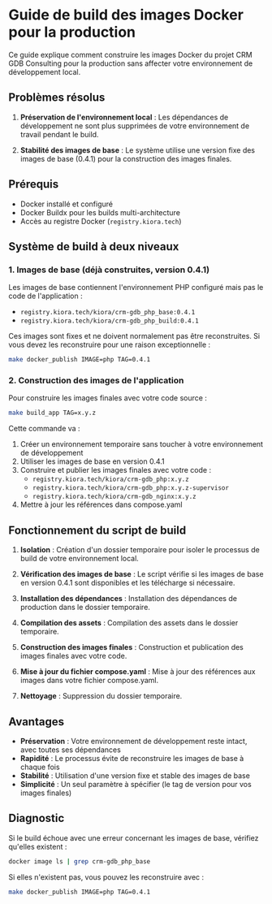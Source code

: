 # Guide de build des images Docker pour la production

Ce guide explique comment construire les images Docker du projet CRM GDB Consulting pour la production sans affecter votre environnement de développement local.

## Problèmes résolus

1. **Préservation de l'environnement local** : Les dépendances de développement ne sont plus supprimées de votre environnement de travail pendant le build.

2. **Stabilité des images de base** : Le système utilise une version fixe des images de base (0.4.1) pour la construction des images finales.

## Prérequis

- Docker installé et configuré
- Docker Buildx pour les builds multi-architecture
- Accès au registre Docker (`registry.kiora.tech`)

## Système de build à deux niveaux

### 1. Images de base (déjà construites, version 0.4.1)

Les images de base contiennent l'environnement PHP configuré mais pas le code de l'application :
- `registry.kiora.tech/kiora/crm-gdb_php_base:0.4.1`
- `registry.kiora.tech/kiora/crm-gdb_php_build:0.4.1`

Ces images sont fixes et ne doivent normalement pas être reconstruites. Si vous devez les reconstruire pour une raison exceptionnelle :

```bash
make docker_publish IMAGE=php TAG=0.4.1
```

### 2. Construction des images de l'application

Pour construire les images finales avec votre code source :

```bash
make build_app TAG=x.y.z
```

Cette commande va :
1. Créer un environnement temporaire sans toucher à votre environnement de développement
2. Utiliser les images de base en version 0.4.1
3. Construire et publier les images finales avec votre code :
   - `registry.kiora.tech/kiora/crm-gdb_php:x.y.z`
   - `registry.kiora.tech/kiora/crm-gdb_php:x.y.z-supervisor`
   - `registry.kiora.tech/kiora/crm-gdb_nginx:x.y.z`
4. Mettre à jour les références dans compose.yaml

## Fonctionnement du script de build

1. **Isolation** : Création d'un dossier temporaire pour isoler le processus de build de votre environnement local.

2. **Vérification des images de base** : Le script vérifie si les images de base en version 0.4.1 sont disponibles et les télécharge si nécessaire.

3. **Installation des dépendances** : Installation des dépendances de production dans le dossier temporaire.

4. **Compilation des assets** : Compilation des assets dans le dossier temporaire.

5. **Construction des images finales** : Construction et publication des images finales avec votre code.

6. **Mise à jour du fichier compose.yaml** : Mise à jour des références aux images dans votre fichier compose.yaml.

7. **Nettoyage** : Suppression du dossier temporaire.

## Avantages

- **Préservation** : Votre environnement de développement reste intact, avec toutes ses dépendances
- **Rapidité** : Le processus évite de reconstruire les images de base à chaque fois
- **Stabilité** : Utilisation d'une version fixe et stable des images de base
- **Simplicité** : Un seul paramètre à spécifier (le tag de version pour vos images finales)

## Diagnostic

Si le build échoue avec une erreur concernant les images de base, vérifiez qu'elles existent :

```bash
docker image ls | grep crm-gdb_php_base
```

Si elles n'existent pas, vous pouvez les reconstruire avec :

```bash
make docker_publish IMAGE=php TAG=0.4.1
```